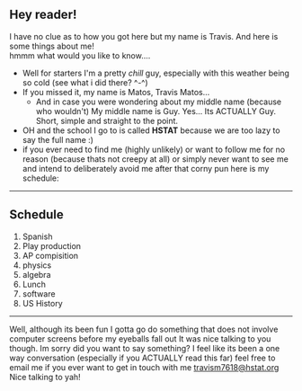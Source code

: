 ## Hey reader!  
I have no clue as to how you got here but my name is Travis. And here is some things about me!  
hmmm what would you like to know....   
* Well for starters I'm a pretty _chill_ guy, especially with this weather being so cold (see what i did there? ^-^)
* If you missed it, my name is Matos, Travis Matos...
  * And in case you were wondering about my middle name (because who wouldn't) My middle name is Guy. Yes... Its ACTUALLY Guy. Short, simple and straight to the point.
* OH and the school I go to is called **HSTAT** because we are too lazy to say the full name :)
* if you ever need to find me (highly unlikely) or want to follow me for no reason (because thats not creepy at all) or simply never want to see me and intend to deliberately avoid me after that corny pun here is my schedule:
---
## Schedule
1. Spanish
2. Play production 
3. AP compisition 
4. physics 
5. algebra 
6. Lunch 
7. software
8. US History 
---  
Well, although its been fun I gotta go do something that does not involve computer screens before my eyeballs fall out 
It was nice talking to you though. Im sorry did you want to say something? I feel like its been a one way conversation (especially if you ACTUALLY read this far) 
feel free to email me if you ever want to get in touch with me 
travism7618@hstat.org
Nice talking to yah!  




